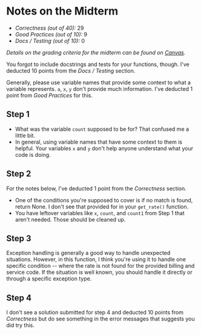 # Notes on the Midterm

* _Correctness    (out of 40):_ 29
* _Good Practices (out of 10):_ 9
* _Docs / Testing (out of 10):_ 0

_Details on the grading criteria for the midterm can be found on [Canvas](https://canvas.slu.edu/courses/28045/rubrics/23671)._


You forgot to include docstrings and tests for your functions, though.  I've deducted 10 points from the _Docs / Testing_ section.

Generally, please use variable names that provide some context to what a variable represents. `a`, `x`, `y` don't provide much information.  I've deducted 1 point from _Good Practices_ for this.

## Step 1
* What was the variable `count` supposed to be for? That confused me a little bit.
* In general, using variable names that have some context to them is helpful.  Your variables `x` and `y` don't help anyone understand what your code is doing.

## Step 2
For the notes below, I've deducted 1 point from the _Correctness_ section.
* One of the conditions you're supposed to cover is if no match is found, return None.  I don't see that provided for in your `get_rate()` function.
* You have leftover variables like `x`, `count`, and `count1` from Step 1 that aren't needed. Those should be cleaned up.

## Step 3
Exception handling is generally a good way to handle unexpected situations. However, in this function, I think you're using it to handle one specific condition -- where the rate is not found for the provided billing and service code. If the situation is well known, you should handle it directly or through a specific exception type.

## Step 4
I don't see a solution submitted for step 4 and deducted 10 points from _Correctness_ but do see something in the error messages that suggests you did try this.